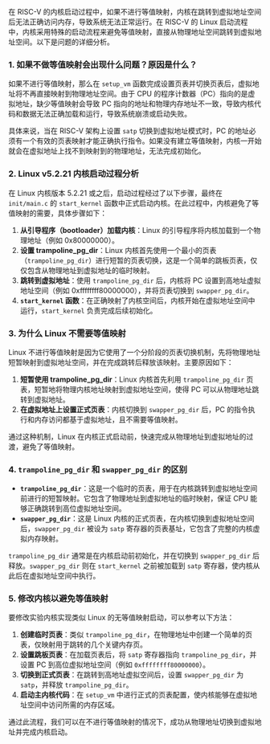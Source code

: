 在 RISC-V 的内核启动过程中，如果不进行等值映射，内核在跳转到虚拟地址空间后无法正确访问内存，导致系统无法正常运行。在 RISC-V 的 Linux 启动流程中，内核采用特殊的启动流程来避免等值映射，直接从物理地址空间跳转到虚拟地址空间。以下是问题的详细分析。

### 1. 如果不做等值映射会出现什么问题？原因是什么？

如果不进行等值映射，那么在 `setup_vm` 函数完成设置页表并切换页表后，虚拟地址将不再直接映射到物理地址空间。由于 CPU 的程序计数器（PC）指向的是虚拟地址，缺少等值映射会导致 PC 指向的地址和物理内存地址不一致，导致内核代码和数据无法正确加载和运行，导致系统崩溃或启动失败。

具体来说，当在 RISC-V 架构上设置 `satp` 切换到虚拟地址模式时，PC 的地址必须有一个有效的页表映射才能正确执行指令。如果没有建立等值映射，内核一开始就会在虚拟地址上找不到映射到的物理地址，无法完成初始化。

### 2. Linux v5.2.21 内核启动过程分析

在 Linux 内核版本 5.2.21 或之后，启动过程经过了以下步骤，最终在 `init/main.c` 的 `start_kernel` 函数中正式启动内核。在此过程中，内核避免了等值映射的需要，具体步骤如下：

1. **从引导程序（bootloader）加载内核**：Linux 的引导程序将内核加载到一个物理地址（例如 0x80000000）。
2. **设置 trampoline_pg_dir**：Linux 内核首先使用一个最小的页表（`trampoline_pg_dir`）进行短暂的页表切换，这是一个简单的跳板页表，仅仅包含从物理地址到虚拟地址的临时映射。
3. **跳转到虚拟地址**：使用 `trampoline_pg_dir` 后，内核将 PC 设置到高地址虚拟地址空间（例如 0xffffffff80000000），并将页表切换到 `swapper_pg_dir`。
4. **`start_kernel` 函数**：在正确映射了内核空间后，内核开始在虚拟地址空间中运行，`start_kernel` 负责完成后续初始化。

### 3. 为什么 Linux 不需要等值映射

Linux 不进行等值映射是因为它使用了一个分阶段的页表切换机制，先将物理地址短暂映射到虚拟地址空间，并在完成跳转后释放该映射。主要原因如下：

1. **短暂使用 trampoline_pg_dir**：Linux 内核首先利用 `trampoline_pg_dir` 页表，短暂地将物理内核地址映射到虚拟地址空间，使得 PC 可以从物理地址跳转到虚拟地址。
2. **在虚拟地址上设置正式页表**：内核切换到 `swapper_pg_dir` 后，PC 的指令执行和内存访问都基于虚拟地址，且不需要等值映射。

通过这种机制，Linux 在内核正式启动前，快速完成从物理地址到虚拟地址的过渡，避免了等值映射。

### 4. `trampoline_pg_dir` 和 `swapper_pg_dir` 的区别

- **`trampoline_pg_dir`**：这是一个临时的页表，用于在内核跳转到虚拟地址空间前进行的短暂映射。它包含了物理地址到虚拟地址的临时映射，保证 CPU 能够正确跳转到高位虚拟地址空间。
- **`swapper_pg_dir`**：这是 Linux 内核的正式页表，在内核切换到虚拟地址空间后，`swapper_pg_dir` 被设为 `satp` 寄存器的页表基址，它包含了完整的内核虚拟内存映射。

`trampoline_pg_dir` 通常是在内核启动前初始化，并在切换到 `swapper_pg_dir` 后释放。`swapper_pg_dir` 则在 `start_kernel` 之前被加载到 `satp` 寄存器，使内核从此后在虚拟地址空间中执行。

### 5. 修改内核以避免等值映射

要修改实验内核实现类似 Linux 的无等值映射启动，可以参考以下方法：

1. **创建临时页表**：类似 `trampoline_pg_dir`，在物理地址中创建一个简单的页表，仅映射用于跳转的几个关键内存页。
2. **设置跳板页表**：在加载页表后，将 `satp` 寄存器指向 `trampoline_pg_dir`，并设置 PC 到高位虚拟地址空间（例如 `0xffffffff80000000`）。
3. **切换到正式页表**：在跳转到高地址虚拟空间后，设置 `swapper_pg_dir` 为 `satp`，并释放 `trampoline_pg_dir`。
4. **启动主内核代码**：在 `setup_vm` 中进行正式的页表配置，使内核能够在虚拟地址空间中访问所需的内存区域。

通过此流程，我们可以在不进行等值映射的情况下，成功从物理地址切换到虚拟地址并完成内核启动。